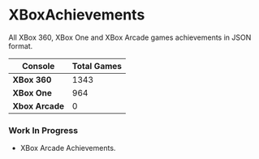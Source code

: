 # XBoxAchievements
All XBox 360, XBox One and XBox Arcade games achievements in JSON format.


| Console         | Total Games |
| --------------- | ----------- |
| **XBox 360**    | 1343        |
| **XBox One**    | 964         |
| **Xbox Arcade** | 0           |


### Work In Progress
- XBox Arcade Achievements.
